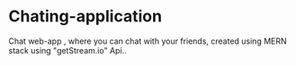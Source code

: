 # Chating-application
Chat web-app , where you can chat with your friends, created using MERN stack using "getStream.io" Api..
